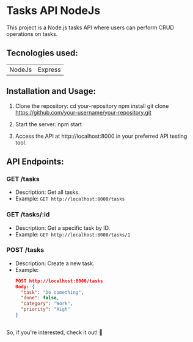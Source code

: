 <h1>Tasks API NodeJs</h1>
<p>This project is a Node.js tasks API where users can perform CRUD operations on tasks.</p>

<h2>Tecnologies used:</h2>
<table>
  <tr>
    <td>NodeJs</td>
    <td>Express</td>
   </tr>
   </table>

 ## Installation and Usage:

1. Clone the repository:
cd your-repository
npm install
git clone https://github.com/your-username/your-repository.git

3. Start the server:
npm start

4. Access the API at http://localhost:8000 in your preferred API testing tool.
   
## API Endpoints:

### GET /tasks
- Description: Get all tasks.
- Example: `GET http://localhost:8000/tasks`

### GET /tasks/:id
- Description: Get a specific task by ID.
- Example: `GET http://localhost:8000/tasks/1`

### POST /tasks
- Description: Create a new task.
- Example: 
  ```json
  POST http://localhost:8000/tasks
  Body: {
    "task": "Do something",
    "done": false,
    "category": "Work",
    "priority": "High"
  }
   
So, if you're interested, check it out! 🙂
  

